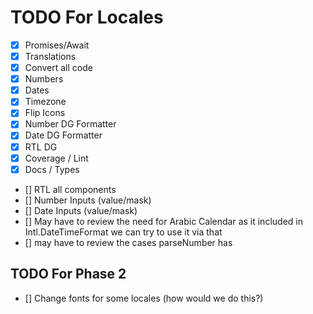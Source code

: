 # TODO For Locales

- [x] Promises/Await
- [X] Translations
- [X] Convert all code
- [X] Numbers
- [X] Dates
- [X] Timezone
- [x] Flip Icons
- [x] Number DG Formatter
- [x] Date DG Formatter
- [x] RTL DG
- [x] Coverage / Lint
- [x] Docs / Types
- [] RTL all components
- [] Number Inputs (value/mask)
- [] Date Inputs (value/mask)
- [] May have to review the need for Arabic Calendar as it included in Intl.DateTimeFormat we can try to use it via that
- [] may have to review the cases parseNumber has

## TODO For Phase 2

- [] Change fonts for some locales (how would we do this?)

